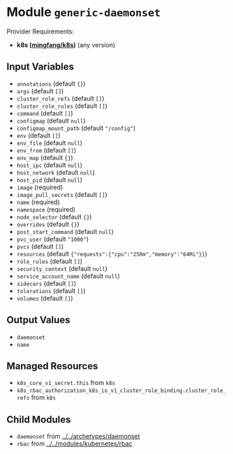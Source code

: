 
# Module `generic-daemonset`

Provider Requirements:
* **k8s ([mingfang/k8s](https://registry.terraform.io/providers/mingfang/k8s/latest))** (any version)

## Input Variables
* `annotations` (default `{}`)
* `args` (default `[]`)
* `cluster_role_refs` (default `[]`)
* `cluster_role_rules` (default `[]`)
* `command` (default `[]`)
* `configmap` (default `null`)
* `configmap_mount_path` (default `"/config"`)
* `env` (default `[]`)
* `env_file` (default `null`)
* `env_from` (default `[]`)
* `env_map` (default `{}`)
* `host_ipc` (default `null`)
* `host_network` (default `null`)
* `host_pid` (default `null`)
* `image` (required)
* `image_pull_secrets` (default `[]`)
* `name` (required)
* `namespace` (required)
* `node_selector` (default `{}`)
* `overrides` (default `{}`)
* `post_start_command` (default `null`)
* `pvc_user` (default `"1000"`)
* `pvcs` (default `[]`)
* `resources` (default `{"requests":{"cpu":"250m","memory":"64Mi"}}`)
* `role_rules` (default `[]`)
* `security_context` (default `null`)
* `service_account_name` (default `null`)
* `sidecars` (default `[]`)
* `tolerations` (default `[]`)
* `volumes` (default `[]`)

## Output Values
* `daemonset`
* `name`

## Managed Resources
* `k8s_core_v1_secret.this` from `k8s`
* `k8s_rbac_authorization_k8s_io_v1_cluster_role_binding.cluster_role_refs` from `k8s`

## Child Modules
* `daemonset` from [../../archetypes/daemonset](../../archetypes/daemonset)
* `rbac` from [../../modules/kubernetes/rbac](../../modules/kubernetes/rbac)

